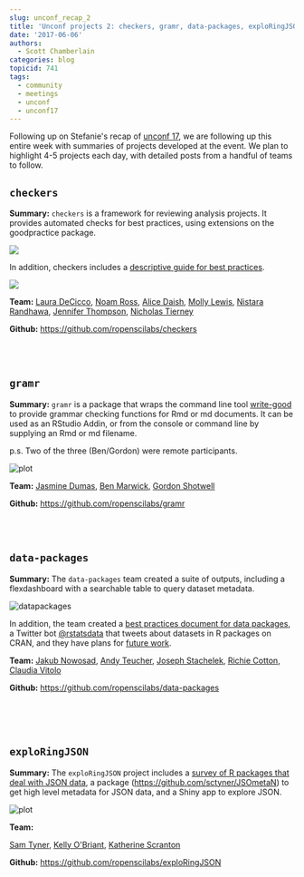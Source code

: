 ```yaml
---
slug: unconf_recap_2
title: 'Unconf projects 2: checkers, gramr, data-packages, exploRingJSON'
date: '2017-06-06'
authors:
  - Scott Chamberlain
categories: blog
topicid: 741
tags:
  - community
  - meetings
  - unconf
  - unconf17
---
```


Following up on Stefanie's recap of [unconf 17](https://ropensci.org/blog/blog/2017/06/02/unconf2017), we are following up this entire week with summaries of projects developed at the event. We plan to highlight 4-5 projects each day, with detailed posts from a handful of teams to follow.


## `checkers`
**Summary:**  `checkers` is a framework for reviewing analysis projects. It provides automated checks for best practices, using extensions on the goodpractice package.

![](/assets/blog-images/2017-06-06-unconf_recap_2/checkers_version_control.png)

In addition, checkers includes a [descriptive guide for best practices](https://docs.google.com/document/d/1OYcWJUk-MiM2C1TIHB1Rn6rXoF5fHwRX-7_C12Blx8g/edit#).

![](/assets/blog-images/2017-06-06-unconf_recap_2/compendium.png)

**Team:** [Laura DeCicco](https://github.com/ldecicco-USGS), [Noam Ross](https://github.com/noamross), [Alice Daish](https://github.com/adaish), [Molly Lewis](https://github.com/mllewis), [Nistara Randhawa](https://github.com/nistara), [Jennifer Thompson](https://github.com/jenniferthompson), [Nicholas Tierney](https://github.com/njtierney)

**Github:** <https://github.com/ropenscilabs/checkers>

<br><br>

## `gramr`

**Summary:** `gramr` is a package that wraps the command line tool [write-good](https://github.com/btford/write-good) to provide grammar checking functions for Rmd or md documents. It can be used as an RStudio Addin, or from the console or command line by supplying an Rmd or md filename.

p.s. Two of the three (Ben/Gordon) were remote participants.

![plot](/assets/blog-images/2017-06-06-unconf_recap_2/gramr.png)

**Team:** [Jasmine Dumas](https://github.com/jasdumas), [Ben Marwick](https://github.com/benmarwick), [Gordon Shotwell](https://github.com/GShotwell)

**Github:** <https://github.com/ropenscilabs/gramr>

<br><br>

## `data-packages`

**Summary:**  The `data-packages` team created a suite of outputs, including a flexdashboard with a searchable table to query dataset metadata.

![datapackages](/assets/blog-images/2017-06-06-unconf_recap_2/pkg.png)

In addition, the team created a [best practices document for data packages](https://docs.google.com/document/d/1xhJmt0v4p49jpwINNak9N7AMMb5yohTwwNOXH8WzqqQ/edit#heading=h.7qg6st1kgh5x), a Twitter bot [@rstatsdata](https://twitter.com/rstatsdata) that tweets about datasets in R packages on CRAN, and they have plans for [future work](https://github.com/ropenscilabs/data-packages#potential-future-work).

**Team:** [Jakub Nowosad](https://github.com/Nowosad), [Andy Teucher](https://github.com/ateucher), [Joseph Stachelek](https://github.com/jsta), [Richie Cotton](https://github.com/richierocks), [Claudia Vitolo](https://github.com/cvitolo)

**Github:** <https://github.com/ropenscilabs/data-packages>

<br><br><br>

## `exploRingJSON`

**Summary:**  The `exploRingJSON` project includes a [survey of R packages that deal with JSON data](https://github.com/ropenscilabs/exploRingJSON#survey-of-json-affiliated-r-packages), a package (<https://github.com/sctyner/JSOmetaN>) to get high level metadata for JSON data, and a Shiny app to explore JSON.

![plot](/assets/blog-images/2017-06-06-unconf_recap_2/applistview.png)

**Team:**

[Sam Tyner](https://github.com/sctyner), [Kelly O'Briant](https://github.com/kellobri), [Katherine Scranton](https://github.com/drscranto)

**Github:** <https://github.com/ropenscilabs/exploRingJSON>

